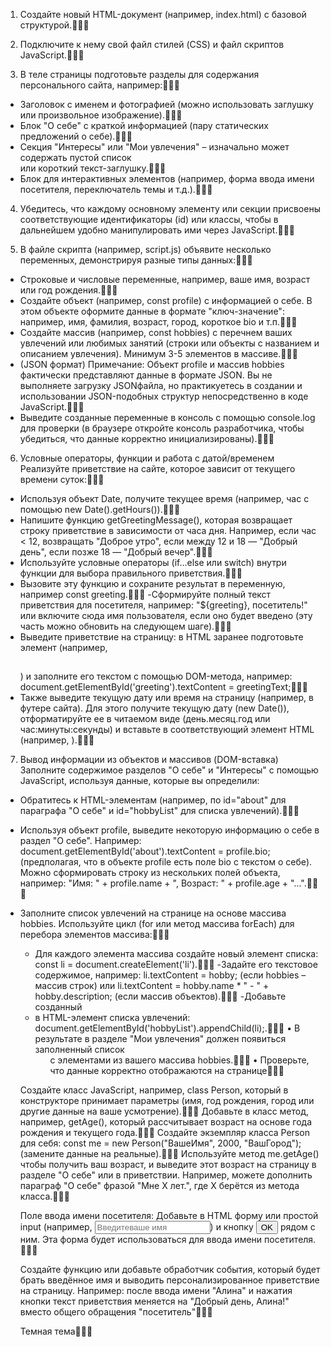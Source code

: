 1. Создайте новый HTML-документ (например, index.html) с базовой структурой.💖💖💖

2. Подключите к нему свой файл стилей (CSS) и файл скриптов JavaScript.💖💖💖

3. В теле страницы подготовьте разделы для содержания персонального сайта,
   например:💖💖💖

- Заголовок с именем и фотографией (можно использовать заглушку или
  произвольное изображение).💖💖💖
- Блок "О себе" с краткой информацией (пару статических предложений о
  себе).💖💖💖
- Секция "Интересы" или "Мои увлечения" – изначально может содержать
  пустой список <ul id="hobbyList"></ul> или короткий текст-заглушку.💖💖💖
- Блок для интерактивных элементов (например, форма ввода имени
  посетителя, переключатель темы и т.д.).💖💖💖

4. Убедитесь, что каждому основному элементу или секции присвоены
   соответствующие идентификаторы (id) или классы, чтобы в дальнейшем удобно
   манипулировать ими через JavaScript.💖💖💖

5. В файле скрипта (например, script.js) объявите несколько переменных,
   демонстрируя разные типы данных:💖💖💖

- Строковые и числовые переменные, например, ваше имя, возраст или год
  рождения.💖💖💖
- Создайте объект (например, const profile) с информацией о себе. В этом объекте оформите данные в формате "ключ-значение": например, имя,
  фамилия, возраст, город, короткое bio и т.п.💖💖💖
- Создайте массив (например, const hobbies) с перечнем ваших увлечений
  или любимых занятий (строки или объекты с названием и описанием
  увлечения). Минимум 3-5 элементов в массиве.💖💖💖
- (JSON формат) Примечание: Объект profile и массив hobbies фактически
  представляют данные в формате JSON. Вы не выполняете загрузку JSONфайла, но практикуетесь в создании и использовании JSON-подобных
  структур непосредственно в коде JavaScript.💖💖💖
- Выведите созданные переменные в консоль с помощью console.log для
  проверки (в браузере откройте консоль разработчика, чтобы убедиться,
  что данные корректно инициализированы).💖💖💖

6. Условные операторы, функции и работа с датой/временем
   Реализуйте приветствие на сайте, которое зависит от текущего времени суток:💖💖💖

- Используя объект Date, получите текущее время (например, час с
  помощью new Date().getHours()).💖💖💖
- Напишите функцию getGreetingMessage(), которая возвращает строку приветствие в зависимости от часа дня. Например, если час < 12,
  возвращать "Доброе утро", если между 12 и 18 — "Добрый день", если
  позже 18 — "Добрый вечер".💖💖💖
- Используйте условные операторы (if...else или switch) внутри функции для
  выбора правильного приветствия.💖💖💖
- Вызовите эту функцию и сохраните результат в переменную, например
  const greeting.💖💖💖
  -Сформируйте полный текст приветствия для посетителя, например:
  "${greeting}, посетитель!" или включите сюда имя пользователя, если оно
  будет введено (эту часть можно обновить на следующем шаге).💖💖💖
- Выведите приветствие на страницу: в HTML заранее подготовьте элемент
  (например, <h2 id="greeting"></h2>) и заполните его текстом с помощью
  DOM-метода, например:
  document.getElementById('greeting').textContent = greetingText;💖💖💖
- Также выведите текущую дату или время на страницу (например, в
  футере сайта). Для этого получите текущую дату (new Date()),
  отформатируйте ее в читаемом виде (день.месяц.год или
  час:минуты:секунды) и вставьте в соответствующий элемент HTML
  (например, <span id="currentDate"></span>).💖💖💖

7. Вывод информации из объектов и массивов (DOM-вставка)
   Заполните содержимое разделов "О себе" и "Интересы" с помощью JavaScript,
   используя данные, которые вы определили:

- Обратитесь к HTML-элементам (например, по id="about" для параграфа
  "О себе" и id="hobbyList" для списка увлечений).💖💖💖
- Используя объект profile, выведите некоторую информацию о себе в
  раздел "О себе". Например: document.getElementById('about').textContent =
  profile.bio; (предполагая, что в объекте profile есть поле bio с текстом о
  себе). Можно сформировать строку из нескольких полей объекта,
  например: "Имя: " + profile.name + ", Возраст: " + profile.age + "...".💖💖💖

- Заполните список увлечений на странице на основе массива hobbies.
  Используйте цикл (for или метод массива forEach) для перебора
  элементов массива:💖💖💖
  - Для каждого элемента массива создайте новый элемент списка:
    const li = document.createElement('li').💖💖💖
    -Задайте его текстовое содержимое, например: li.textContent =
    hobby; (если hobbies – массив строк) или li.textContent = hobby.name \* " - " + hobby.description; (если массив объектов).💖💖💖
    -Добавьте созданный <li> в HTML-элемент списка увлечений:
    document.getElementById('hobbyList').appendChild(li);.💖💖💖
    • В результате в разделе "Мои увлечения" должен появиться заполненный
    список <ul> с элементами из вашего массива hobbies.💖💖💖
    • Проверьте, что данные корректно отображаются на странице💖💖💖

Создайте класс JavaScript, например, class Person, который в
конструкторе принимает параметры (имя, год рождения, город или другие
данные на ваше усмотрение).💖💖💖
Добавьте в класс метод, например, getAge(), который рассчитывает
возраст на основе года рождения и текущего года.💖💖💖
Создайте экземпляр класса Person для себя: const me = new
Person("ВашеИмя", 2000, "ВашГород"); (замените данные на реальные).💖💖💖
Используйте метод me.getAge() чтобы получить ваш возраст, и выведите
этот возраст на страницу в разделе "О себе" или в приветствии.
Например, можете дополнить параграф "О себе" фразой "Мне X лет.", где
X берётся из метода класса.💖💖💖

Поле ввода имени посетителя: Добавьте в HTML форму или простой input
(например, <input type="text" id="userNameInput" placeholder="Введите
ваше имя">) и кнопку <button id="saveNameBtn">OK</button> рядом с ним.
Эта форма будет использоваться для ввода имени посетителя.💖💖💖

Создайте функцию или добавьте обработчик события, который будет
брать введённое имя и выводить персонализированное приветствие на
страницу. Например: после ввода имени "Алина" и нажатия кнопки текст
приветствия меняется на "Добрый день, Алина!" вместо общего
обращения "посетитель"💖💖💖

Темная тема💖💖💖
